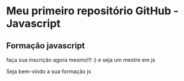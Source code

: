 # Meu primeiro repositório GitHub - Javascript
## Formação javascript

faça sua inscrição agora mesmo!!! :) e seja um mestre em js

Seja bem-vindo a sua formação js
